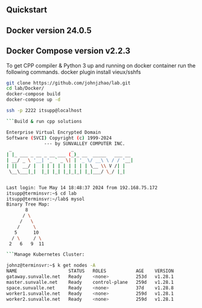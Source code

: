 ## Quickstart
## Docker version 24.0.5
## Docker Compose version v2.2.3

To get CPP compiler & Python 3 up and running on docker container  run the following commands.
docker plugin install vieux/sshfs
```bash
git clone https://github.com/johnjzhao/lab.git
cd lab/Docker/
docker-compose build
docker-compose up -d

ssh -p 2222 itsupp@localhost

```Build & run cpp solutions

Enterprise Virtual Encrypted Domain
Software (SVCI) Copyright (c) 1999-2024
              --- by SUNVALLEY COMPUTER INC.
 _                      _
| |_ ___ _ __ _ __ ___ (_)_ __  _____   ___ __
| __/ _ \ '__| '_ ` _ \| | '_ \/ __\ \ / / '__|
| ||  __/ |  | | | | | | | | | \__ \\ V /| |
 \__\___|_|  |_| |_| |_|_|_| |_|___/ \_/ |_|


Last login: Tue May 14 18:48:37 2024 from 192.168.75.172
itsupp@terminsvr:~$ cd lab
itsupp@terminsvr:~/lab$ mysol
Binary Tree Map:
       8
      / \
     /   \
    /     \
   5      10
  / \     / \
 2   6   9  11

```Manage Kubernetes Cluster: 

johnz@terminsvr:~$ k get nodes -A
NAME                   STATUS   ROLES           AGE    VERSION
gataway.sunvalle.net   Ready    <none>          253d   v1.28.1
master.sunvalle.net    Ready    control-plane   259d   v1.28.1
space.sunvalle.net     Ready    <none>          37d    v1.28.8
worker1.sunvalle.net   Ready    <none>          259d   v1.28.1
worker2.sunvalle.net   Ready    <none>          259d   v1.28.1


